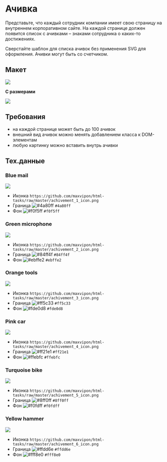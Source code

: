 # Ачивка

Представьте, что каждый сотрудник компании имеет свою страницу на внутреннем корпоративном сайте. На каждой странице должен появится список с ачивками – знаками сотрудника о каких-то достижениях.

Сверстайте шаблон для списка ачивок без применения SVG для оформления. Ачивки могут быть со счетчиком.

## Макет

![](https://github.com/maxvipon/html-tasks/raw/master/achivement.png)

**С размерами**

![](https://github.com/maxvipon/html-tasks/raw/master/achivement_sizes.png)

## Требования

* на каждой странице может быть до 100 ачивок
* внешний вид ачивок можно менять добавлением класса к DOM-элементам
* любую картинку можно вставить внутрь ачивки

## Tex.данные

### Blue mail  

![](https://github.com/maxvipon/html-tasks/raw/master/achivement_1.png)

* Иконка `https://github.com/maxvipon/html-tasks/raw/master/achivement_1_icon.png`
* Граница ![#4a80ff](https://placehold.it/9/4a80ff/000?text=+) `#4a80ff`
* Фон ![#f0f5ff](https://placehold.it/9/f0f5ff/000?text=+) `#f0f5ff`

### Green microphone  

![](https://github.com/maxvipon/html-tasks/raw/master/achivement_2.png)

* Иконка `https://github.com/maxvipon/html-tasks/raw/master/achivement_2_icon.png`
* Граница ![#84ff4f](https://placehold.it/9/84ff4f/000?text=+) `#84ff4f`
* Фон ![#ebffe2](https://placehold.it/9/ebffe2/000?text=+) `#ebffe2`

### Orange tools  

![](https://github.com/maxvipon/html-tasks/raw/master/achivement_3.png) 

* Иконка `https://github.com/maxvipon/html-tasks/raw/master/achivement_3_icon.png`
* Граница ![#ff5c33](https://placehold.it/9/ff5c33/000?text=+) `#ff5c33`
* Фон ![#fde0d8](https://placehold.it/9/fde0d8/000?text=+) `#fde0d8`

### Pink car  

![](https://github.com/maxvipon/html-tasks/raw/master/achivement_4.png) 

* Иконка `https://github.com/maxvipon/html-tasks/raw/master/achivement_4_icon.png`
* Граница ![#ff21e1](https://placehold.it/9/ff21e1/000?text=+) `#ff21e1`
* Фон ![#ffebfc](https://placehold.it/9/d00/ffebfc?text=+) `#ffebfc`

### Turquoise bike  

![](https://github.com/maxvipon/html-tasks/raw/master/achivement_5.png)

* Иконка `https://github.com/maxvipon/html-tasks/raw/master/achivement_5_icon.png`
* Граница ![#8ff0ff](https://placehold.it/9/8ff0ff/000?text=+) `#8ff0ff`
* Фон ![#f0fdff](https://placehold.it/9/f0fdff/000?text=+) `#f0fdff`

### Yellow hammer  

![](https://github.com/maxvipon/html-tasks/raw/master/achivement_6.png)

* Иконка `https://github.com/maxvipon/html-tasks/raw/master/achivement_6_icon.png`
* Граница ![#ffdd6e](https://placehold.it/9/ffdd6e/000?text=+) `#ffdd6e`
* Фон ![#fff8e0](https://placehold.it/9/fff8e0/000?text=+) `#fff8e0`
